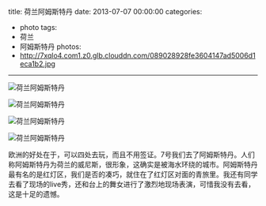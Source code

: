 title: 荷兰阿姆斯特丹
date: 2013-07-07 00:00:00
categories:
- photo
tags:
- 荷兰
- 阿姆斯特丹
photos:
- http://7xqlo4.com1.z0.glb.clouddn.com/089028928fe3604147ad5006d1eca1b2.jpg
---

![荷兰阿姆斯特丹](http://7xqlo4.com1.z0.glb.clouddn.com/147ea50337ffb9db9d49105950105ace.JPG)

![荷兰阿姆斯特丹](http://7xqlo4.com1.z0.glb.clouddn.com/6932fe0e25823705c97597c013e0e80a.JPG)

![荷兰阿姆斯特丹](http://7xqlo4.com1.z0.glb.clouddn.com/9a9d782fd1253dd4c6b99c11bfeff023.JPG)

![荷兰阿姆斯特丹](http://7xqlo4.com1.z0.glb.clouddn.com/1e0cf374c35504faa3664247ad129d4d.jpg)

欧洲的好处在于，可以四处去玩，而且不用签证。7号我们去了阿姆斯特丹。人们称阿姆斯特丹为荷兰的威尼斯，很形象，这确实是被海水环绕的城市。阿姆斯特丹最有名的是红灯区，我们是否的凑巧，就住在了红灯区对面的青旅里。我还有同学去看了现场的live秀，还和台上的舞女进行了激烈地现场表演，可惜我没有去看，这是十足的遗憾。